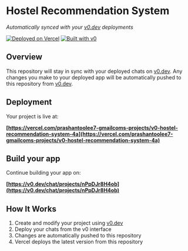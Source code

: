 # Hostel Recommendation System

*Automatically synced with your [v0.dev](https://v0.dev) deployments*

[![Deployed on Vercel](https://img.shields.io/badge/Deployed%20on-Vercel-black?style=for-the-badge&logo=vercel)](https://vercel.com/prashantoolee7-gmailcoms-projects/v0-hostel-recommendation-system-4a)
[![Built with v0](https://img.shields.io/badge/Built%20with-v0.dev-black?style=for-the-badge)](https://v0.dev/chat/projects/nPpDJr8H4ob)

## Overview

This repository will stay in sync with your deployed chats on [v0.dev](https://v0.dev).
Any changes you make to your deployed app will be automatically pushed to this repository from [v0.dev](https://v0.dev).

## Deployment

Your project is live at:

**[https://vercel.com/prashantoolee7-gmailcoms-projects/v0-hostel-recommendation-system-4a](https://vercel.com/prashantoolee7-gmailcoms-projects/v0-hostel-recommendation-system-4a)**

## Build your app

Continue building your app on:

**[https://v0.dev/chat/projects/nPpDJr8H4ob](https://v0.dev/chat/projects/nPpDJr8H4ob)**

## How It Works

1. Create and modify your project using [v0.dev](https://v0.dev)
2. Deploy your chats from the v0 interface
3. Changes are automatically pushed to this repository
4. Vercel deploys the latest version from this repository